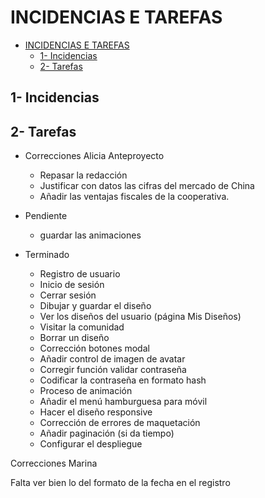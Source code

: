 # INCIDENCIAS E TAREFAS
- [INCIDENCIAS E TAREFAS](#incidencias-e-tarefas)
  - [1- Incidencias](#1--incidencias)
  - [2- Tarefas](#2--tarefas)

## 1- Incidencias


## 2- Tarefas

- Correcciones Alicia Anteproyecto
  - Repasar la redacción
  - Justificar con datos las cifras del mercado de China
  - Añadir las ventajas fiscales de la cooperativa.

- Pendiente
  - guardar las animaciones

- Terminado
  - Registro de usuario
  - Inicio de sesión
  - Cerrar sesión
  - Dibujar y guardar el diseño
  - Ver los diseños del usuario (página Mis Diseños)
  - Visitar la comunidad
  - Borrar un diseño
  - Corrección botones modal
  - Añadir control de imagen de avatar
  - Corregir función validar contraseña
  - Codificar la contraseña en formato hash
  - Proceso de animación
  - Añadir el menú hamburguesa para móvil
  - Hacer el diseño responsive
  - Corrección de errores de maquetación
  - Añadir paginación (si da tiempo)
  - Configurar el despliegue

Correcciones Marina

Falta ver bien lo del formato de la fecha en el registro
